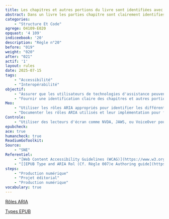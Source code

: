 ```yaml
---
title: Les chapitres et autres portions du livre sont identifiées avec les Role ARIA et types EPUB
abstract: Dans un livre les parties chapitre sont clairement identifies visuellement garce a des styles différents. Pour les personnes qui utilisent des technologies d’assistance, il est nécessaire de donner cette information sous forme informatique à l’aide des arguments correspondants qui sont les types EPUB et roles ARIA. C'est aussi une information utile le jour où vous souhaiterez mettre à jour votre contenu ou le publier dans un format plus récent ou différent.
categories: 
    - "Structure Et Code"
agrege: O4109-E020
opquast: '4 109'
indiceebook: '20'
description: "Règle n°20"   
before: "019"
weight: "020"
after: "021"
actif: '1'
layout: rules
date: 2025-07-15
tags: 
    - "Accessibilité"
    - "Interopérabilité"
objectif: 
    - "Assurer que les utilisateurs de technologies d'assistance peuvent naviguer et comprendre la structure du livre."
    - "Fournir une identification claire des chapitres et autres portions du livre."
Meo: 
    - "Utiliser les rôles ARIA appropriés pour identifier les différentes sections du livre, comme les chapitres"
    - "Documenter les rôles ARIA utilisés et leur implémentation pour faciliter la maintenance et les futures mises à jour."
Controle: 
    - "Utiliser des lecteurs d'écran comme NVDA, JAWS, ou VoiceOver pour naviguer dans le livre et vérifier que les sections sont correctement identifiées."
epubcheck: 
ace: true
humancheck: true
ReadiumGoToolkit: 
Source: 
    - "SNE"
Referentiel: 
    - "[Web Content Accessibility Guidelines (WCAG)](https://www.w3.org/WAI/standards-guidelines/wcag/)"
    - "[[EPUB Type and ARIA Rol (Cf. Règle 007)e Authoring guide](https://w3c.github.io/epub-specs/epub33/epub-aria-authoring/)]"
steps: 
    - "Production numérique"
    - "Projet éditorial"
    - "Production numérique"
vocabulary: true
---
```


[Rôles ARIA](../../vocabulaire#RolesARIA)

[Types EPUB](../../vocabulaire#TypesEPUB)